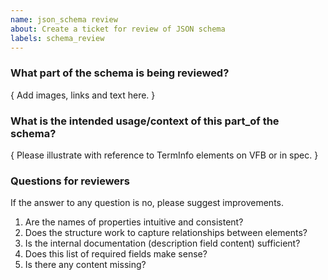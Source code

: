 ```yaml
---
name: json_schema review
about: Create a ticket for review of JSON schema
labels: schema_review
---
```


### What part of the schema is being reviewed?

{ Add images, links and text here. }

### What is the intended usage/context of this part_of the schema?

{ Please illustrate with reference to TermInfo elements on VFB or in spec. }

### Questions for reviewers 

If the answer to any question is no, please suggest improvements.

1. Are the names of properties intuitive and consistent?
1. Does the structure work to capture relationships between elements?
1. Is the internal documentation (description field content) sufficient?
1. Does this list of required fields make sense?
1. Is there any content missing?


